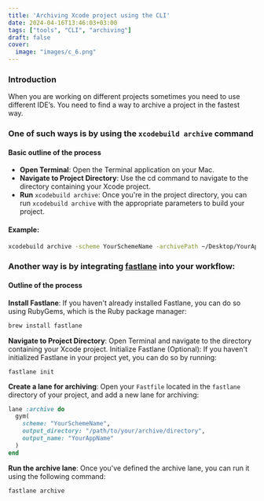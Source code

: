 ```yaml
---
title: 'Archiving Xcode project using the CLI'
date: 2024-04-16T13:46:03+03:00
tags: ["tools", "CLI", "archiving"]
draft: false
cover:
  image: "images/c_6.png"
---
```


### Introduction
When you are working on different projects  sometimes  you need to use different  IDE’s. You need to find a way to archive a project in the fastest way. 

### One of such ways is by using the `xcodebuild archive` command
#### Basic outline of the process
- **Open Terminal**: Open the Terminal application on your Mac.
- **Navigate to Project Directory**: Use the cd command to navigate to the directory containing your Xcode project.
- **Run** `xcodebuild archive`: Once you're in the project directory, you can run `xcodebuild archive` with the appropriate parameters to build your project. 

#### Example:
``` bash
xcodebuild archive -scheme YourSchemeName -archivePath ~/Desktop/YourAppName.xcarchive
```

### Another way is by integrating [fastlane](https://fastlane.tools/) into your workflow:
#### Outline of the process
**Install Fastlane**: If you haven't already installed Fastlane, you can do so using RubyGems, which is the Ruby package manager:

``` bash
brew install fastlane
```

**Navigate to Project Directory**: Open Terminal and navigate to the directory containing your Xcode project.
Initialize Fastlane (Optional): If you haven't initialized Fastlane in your project yet, you can do so by running:

```
fastlane init
```

**Create a lane for archiving**: Open your `Fastfile` located in the `fastlane` directory of your project, and add a new lane for archiving:

``` ruby
lane :archive do
  gym(
    scheme: "YourSchemeName",
    output_directory: "/path/to/your/archive/directory",
    output_name: "YourAppName"
  )
end
```

**Run the archive lane**: Once you've defined the archive lane, you can run it using the following command:

``` bash
fastlane archive
```